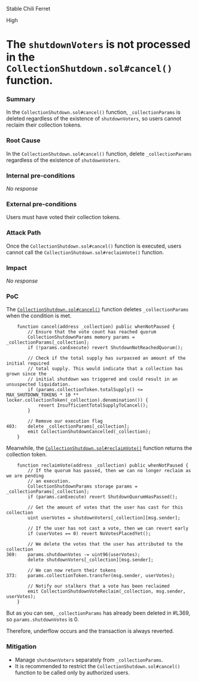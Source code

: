 Stable Chili Ferret

High

# The `shutdownVoters` is not processed in the `CollectionShutdown.sol#cancel()` function.

### Summary

In the `CollectionShutdown.sol#cancel()` function, `_collectionParams` is deleted regardless of the existence of `shutdownVoters`, so users cannot reclaim their collection tokens.


### Root Cause

In the `CollectionShutdown.sol#cancel()` function, delete `_collectionParams` regardless of the existence of `shutdownVoters`.


### Internal pre-conditions

_No response_

### External pre-conditions

Users must have voted their collection tokens.

### Attack Path

Once the `CollectionShutdown.sol#cancel()` function is executed, users cannot call the `CollectionShutdown.sol#reclaimVote()` function.


### Impact

_No response_

### PoC

The [`CollectionShutdown.sol#cancel()`](https://github.com/sherlock-audit/2024-08-flayer/blob/main/flayer/src/contracts/utils/CollectionShutdown.sol#L390-L405) function deletes `_collectionParams` when the condition is met.
```solidity
    function cancel(address _collection) public whenNotPaused {
        // Ensure that the vote count has reached quorum
        CollectionShutdownParams memory params = _collectionParams[_collection];
        if (!params.canExecute) revert ShutdownNotReachedQuorum();

        // Check if the total supply has surpassed an amount of the initial required
        // total supply. This would indicate that a collection has grown since the
        // initial shutdown was triggered and could result in an unsuspected liquidation.
        if (params.collectionToken.totalSupply() <= MAX_SHUTDOWN_TOKENS * 10 ** locker.collectionToken(_collection).denomination()) {
            revert InsufficientTotalSupplyToCancel();
        }

        // Remove our execution flag
403:    delete _collectionParams[_collection];
        emit CollectionShutdownCancelled(_collection);
    }
```
Meanwhile, the [`CollectionShutdown.sol#reclaimVote()`](https://github.com/sherlock-audit/2024-08-flayer/blob/main/flayer/src/contracts/utils/CollectionShutdown.sol#L390-L405) function returns the collection token.
```solidity
    function reclaimVote(address _collection) public whenNotPaused {
        // If the quorum has passed, then we can no longer reclaim as we are pending
        // an execution.
        CollectionShutdownParams storage params = _collectionParams[_collection];
        if (params.canExecute) revert ShutdownQuorumHasPassed();

        // Get the amount of votes that the user has cast for this collection
        uint userVotes = shutdownVoters[_collection][msg.sender];

        // If the user has not cast a vote, then we can revert early
        if (userVotes == 0) revert NoVotesPlacedYet();

        // We delete the votes that the user has attributed to the collection
369:    params.shutdownVotes -= uint96(userVotes);
        delete shutdownVoters[_collection][msg.sender];

        // We can now return their tokens
373:    params.collectionToken.transfer(msg.sender, userVotes);

        // Notify our stalkers that a vote has been reclaimed
        emit CollectionShutdownVoteReclaim(_collection, msg.sender, userVotes);
    }
```

But as you can see, `_collectionParams` has already been deleted in #L369, so `params.shutdownVotes` is 0.

Therefore, underflow occurs and the transaction is always reverted.

### Mitigation

- Manage `shutdownVoters` separately from `_collectionParams`.
- It is recommended to restrict the `CollectionShutdown.sol#cancel()` function to be called only by authorized users.